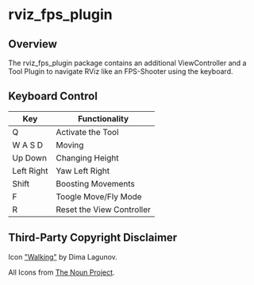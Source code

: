 rviz_fps_plugin
===============

## Overview

The rviz_fps_plugin package contains an additional ViewController and a Tool Plugin to navigate RViz like an FPS-Shooter using the keyboard.

## Keyboard Control

| Key           | Functionality        |
| ------------- | -------------        |
| Q             | Activate the Tool    |
| W A S D       | Moving               |
| Up Down       | Changing Height      |
| Left Right    | Yaw Left Right       |
| Shift         | Boosting Movements   |
| F             | Toogle Move/Fly Mode |
| R             | Reset the View Controller |

## Third-Party Copyright Disclaimer

Icon ["Walking"](http://thenounproject.com/term/walking/26898/) by Dima Lagunov.

All Icons from [The Noun Project](http://thenounproject.com).
